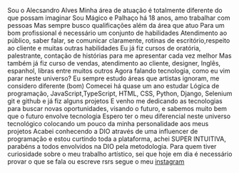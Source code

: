 Sou o Alecsandro Alves
Minha área de atuação é totalmente diferente do que possam imaginar
Sou Mágico e Palhaço há 18 anos, amo trabalhar com pessoas
Mas sempre busco qualificações além da área que atuo
Para um bom profissional é necessário um conjunto de habilidades
Atendimento ao público, saber falar, se comunicar claramente, rotinas de escritório,respeito ao cliente e muitas outras habilidades
Eu já fiz cursos de oratória, palestrante, contação de histórias para me apresentar cada vez melhor
Mas também já fiz curso de vendas, atendimento ao cliente, designer, Inglês, espanhol, libras entre muitos outros
Agora falando tecnologia, como eu vim parar neste universo?
Eu sempre estudo áreas que artistas ignoram, me considero diferente (bom)
Comecei há quase um ano estudar Lógica de programação, JavaScript,TypeScript, HTML, CSS, Python, Django, Selenium git e github e já fiz alguns projetos
E venho me dedicando as tecnologias para buscar novas oportunidades, visando o futuro, e sabemos muito bem que o futuro envolve tecnologia
Espero ter o meu diferencial neste universo tecnológico colocando um pouco da minha personalidade aos meus projetos
Acabei conhecendo a DIO através de uma influencer de programação e estou curtindo toda a plataforma, achei SUPER INTUITIVA, parabéns a todos envolvidos na DIO pela metodologia.
Para quem tiver curiosidade sobre o meu trabalho artístico, sei que hoje em dia é necessário provar o que se fala ou escreve rsrs segue o meu [instagram](https://www.instagram.com/palhacomagicorabisco/)